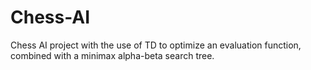 # Chess-AI
Chess AI project with the use of TD to optimize an evaluation function, combined with a minimax alpha-beta search tree.
